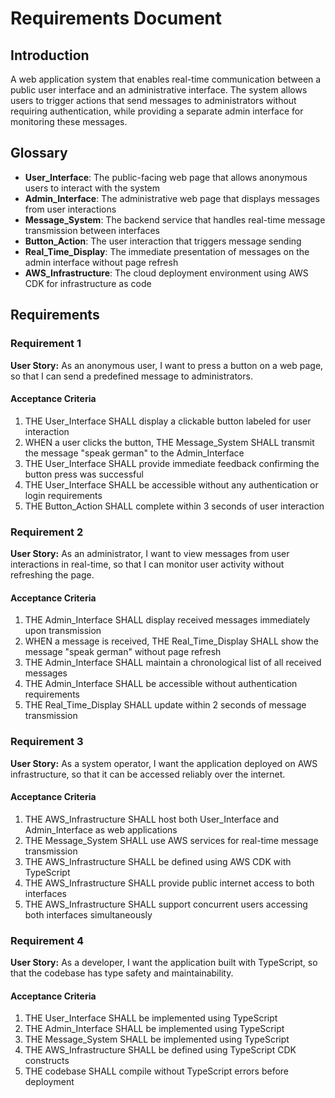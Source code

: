 # Requirements Document

## Introduction

A web application system that enables real-time communication between a public user interface and an administrative interface. The system allows users to trigger actions that send messages to administrators without requiring authentication, while providing a separate admin interface for monitoring these messages.

## Glossary

- **User_Interface**: The public-facing web page that allows anonymous users to interact with the system
- **Admin_Interface**: The administrative web page that displays messages from user interactions
- **Message_System**: The backend service that handles real-time message transmission between interfaces
- **Button_Action**: The user interaction that triggers message sending
- **Real_Time_Display**: The immediate presentation of messages on the admin interface without page refresh
- **AWS_Infrastructure**: The cloud deployment environment using AWS CDK for infrastructure as code

## Requirements

### Requirement 1

**User Story:** As an anonymous user, I want to press a button on a web page, so that I can send a predefined message to administrators.

#### Acceptance Criteria

1. THE User_Interface SHALL display a clickable button labeled for user interaction
2. WHEN a user clicks the button, THE Message_System SHALL transmit the message "speak german" to the Admin_Interface
3. THE User_Interface SHALL provide immediate feedback confirming the button press was successful
4. THE User_Interface SHALL be accessible without any authentication or login requirements
5. THE Button_Action SHALL complete within 3 seconds of user interaction

### Requirement 2

**User Story:** As an administrator, I want to view messages from user interactions in real-time, so that I can monitor user activity without refreshing the page.

#### Acceptance Criteria

1. THE Admin_Interface SHALL display received messages immediately upon transmission
2. WHEN a message is received, THE Real_Time_Display SHALL show the message "speak german" without page refresh
3. THE Admin_Interface SHALL maintain a chronological list of all received messages
4. THE Admin_Interface SHALL be accessible without authentication requirements
5. THE Real_Time_Display SHALL update within 2 seconds of message transmission

### Requirement 3

**User Story:** As a system operator, I want the application deployed on AWS infrastructure, so that it can be accessed reliably over the internet.

#### Acceptance Criteria

1. THE AWS_Infrastructure SHALL host both User_Interface and Admin_Interface as web applications
2. THE Message_System SHALL use AWS services for real-time message transmission
3. THE AWS_Infrastructure SHALL be defined using AWS CDK with TypeScript
4. THE AWS_Infrastructure SHALL provide public internet access to both interfaces
5. THE AWS_Infrastructure SHALL support concurrent users accessing both interfaces simultaneously

### Requirement 4

**User Story:** As a developer, I want the application built with TypeScript, so that the codebase has type safety and maintainability.

#### Acceptance Criteria

1. THE User_Interface SHALL be implemented using TypeScript
2. THE Admin_Interface SHALL be implemented using TypeScript  
3. THE Message_System SHALL be implemented using TypeScript
4. THE AWS_Infrastructure SHALL be defined using TypeScript CDK constructs
5. THE codebase SHALL compile without TypeScript errors before deployment